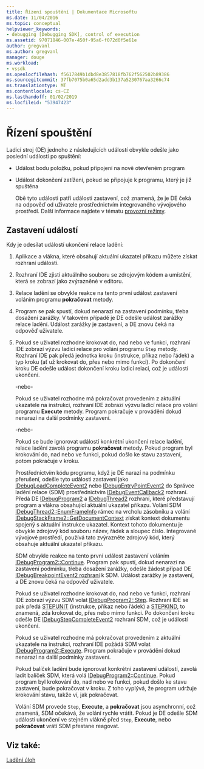 ```yaml
---
title: Řízení spouštění | Dokumentace Microsoftu
ms.date: 11/04/2016
ms.topic: conceptual
helpviewer_keywords:
- debugging [Debugging SDK], control of execution
ms.assetid: 97071846-007e-450f-95a6-f072d0f5e61e
author: gregvanl
ms.author: gregvanl
manager: douge
ms.workload:
- vssdk
ms.openlocfilehash: f5617849b1dbd8e3857818fb762f562502b89386
ms.sourcegitcommit: 37fb7075b0a65d2add3b137a5230767aa3266c74
ms.translationtype: MT
ms.contentlocale: cs-CZ
ms.lasthandoff: 01/02/2019
ms.locfileid: "53947423"
---
```

# <a name="control-of-execution"></a>Řízení spouštění
Ladicí stroj (DE) jednoho z následujících událostí obvykle odešle jako poslední události po spuštění:  
  
- Událost bodu položku, pokud připojení na nově otevřeném program  
  
- Událost dokončení zatížení, pokud se připojuje k programu, který je již spuštěna  
  
  Obě tyto události patří události zastavení, což znamená, že je DE čeká na odpověď od uživatele prostřednictvím integrovaného vývojového prostředí. Další informace najdete v tématu [provozní režimy](../../extensibility/debugger/operational-modes.md).  
  
## <a name="stopping-event"></a>Zastavení událostí  
 Kdy je odesílat událostí ukončení relace ladění:  
  
1. Aplikace a vlákna, které obsahují aktuální ukazatel příkazu můžete získat rozhraní události.  
  
2. Rozhraní IDE zjistí aktuálního souboru se zdrojovým kódem a umístění, která se zobrazí jako zvýrazněné v editoru.  
  
3. Relace ladění se obvykle reakce na tento první událost zastavení voláním programu **pokračovat** metody.  
  
4. Program se pak spustí, dokud nenarazí na zastavení podmínku, třeba dosažení zarážky. V takovém případě je DE odešle událost zarážky relace ladění. Událost zarážky je zastavení, a DE znovu čeká na odpověď uživatele.  
  
5. Pokud se uživatel rozhodne krokovat do, nad nebo ve funkci, rozhraní IDE zobrazí výzvu ladicí relace pro volání programu `Step` metody. Rozhraní IDE pak předá jednotka kroku (instrukce, příkaz nebo řádek) a typ kroku (ať už krokovat do, přes nebo mimo funkci). Po dokončení kroku DE odešle událost dokončení kroku ladicí relaci, což je událostí ukončení.  
  
    -nebo-  
  
    Pokud se uživatel rozhodne má pokračovat provedením z aktuální ukazatele na instrukci, rozhraní IDE zobrazí výzvu ladicí relace pro volání programu **Execute** metody. Program pokračuje v provádění dokud nenarazí na další podmínky zastavení.  
  
    -nebo-  
  
    Pokud se bude ignorovat událostí konkrétní ukončení relace ladění, relace ladění zavolá programu **pokračovat** metody. Pokud program byl krokování do, nad nebo ve funkci, pokud došlo ke stavu zastavení, potom pokračuje v kroku.  
  
   Prostřednictvím kódu programu, když je DE narazí na podmínku přerušení, odešle tyto události zastavení jako [IDebugLoadCompleteEvent2](../../extensibility/debugger/reference/idebugloadcompleteevent2.md) nebo [IDebugEntryPointEvent2](../../extensibility/debugger/reference/idebugentrypointevent2.md) do Správce ladění relace (SDM) prostřednictvím [IDebugEventCallback2](../../extensibility/debugger/reference/idebugeventcallback2.md) rozhraní. Předá DE [IDebugProgram2](../../extensibility/debugger/reference/idebugprogram2.md) a [IDebugThread2](../../extensibility/debugger/reference/idebugthread2.md) rozhraní, které představují program a vlákna obsahující aktuální ukazatel příkazu. Volání SDM [IDebugThread2::EnumFrameInfo](../../extensibility/debugger/reference/idebugthread2-enumframeinfo.md) rámec na vrcholu zásobníku a volání [IDebugStackFrame2::GetDocumentContext](../../extensibility/debugger/reference/idebugstackframe2-getdocumentcontext.md) získat kontext dokumentu spojený s aktuální instrukce ukazatel. Kontext tohoto dokumentu je obvykle zdrojový kód souboru název, řádek a sloupec číslo. Integrované vývojové prostředí, používá tato zvýrazněte zdrojový kód, který obsahuje aktuální ukazatel příkazu.  
  
   SDM obvykle reakce na tento první událost zastavení voláním [IDebugProgram2::Continue](../../extensibility/debugger/reference/idebugprogram2-continue.md). Program pak spustí, dokud nenarazí na zastavení podmínku, třeba dosažení zarážky, odešle žádost případ DE [IDebugBreakpointEvent2 rozhraní](../../extensibility/debugger/reference/idebugbreakpointevent2.md) k SDM. Událost zarážky je zastavení, a DE znovu čeká na odpověď uživatele.  
  
   Pokud se uživatel rozhodne krokovat do, nad nebo ve funkci, rozhraní IDE zobrazí výzvu SDM volat [IDebugProgram2::Step](../../extensibility/debugger/reference/idebugprogram2-step.md). Rozhraní IDE se pak předá [STEPUNIT](../../extensibility/debugger/reference/stepunit.md) (instrukce, příkaz nebo řádek) a [STEPKIND](../../extensibility/debugger/reference/stepkind.md), to znamená, zda krokovat do, přes nebo mimo funkci. Po dokončení kroku odešle DE [IDebugStepCompleteEvent2](../../extensibility/debugger/reference/idebugstepcompleteevent2.md) rozhraní SDM, což je událostí ukončení.  
  
   Pokud se uživatel rozhodne má pokračovat provedením z aktuální ukazatele na instrukci, rozhraní IDE požádá SDM volat [IDebugProgram2::Execute](../../extensibility/debugger/reference/idebugprogram2-execute.md). Program pokračuje v provádění dokud nenarazí na další podmínky zastavení.  
  
   Pokud balíček ladění bude ignorovat konkrétní zastavení událostí, zavolá ladit balíček SDM, která volá [IDebugProgram2::Continue](../../extensibility/debugger/reference/idebugprogram2-continue.md). Pokud program byl krokování do, nad nebo ve funkci, pokud došlo ke stavu zastavení, bude pokračovat v kroku. Z toho vyplývá, že program udržuje krokování stavu, takže ví, jak pokračovat.  
  
   Volání SDM provede `Step`, **Execute**, a **pokračovat** jsou asynchronní, což znamená, SDM očekává, že volání rychle vrátit. Pokud je DE odešle SDM událostí ukončení ve stejném vlákně před `Step`, **Execute**, nebo **pokračovat** vrátí SDM přestane reagovat.  
  
## <a name="see-also"></a>Viz také:  
 [Ladění úloh](../../extensibility/debugger/debugging-tasks.md)